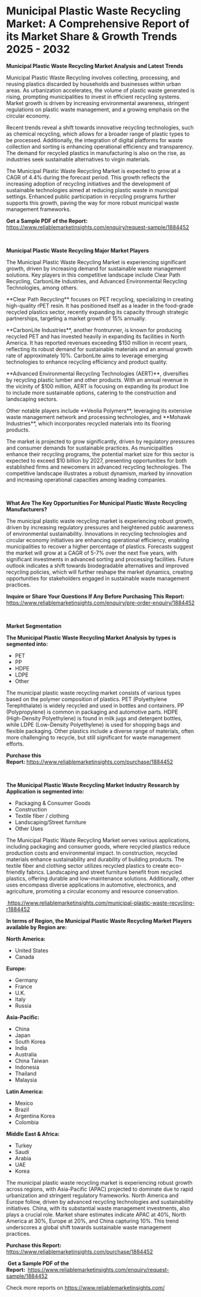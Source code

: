 <p><h1>Municipal Plastic Waste Recycling Market: A Comprehensive Report of its Market Share & Growth Trends 2025 - 2032</h1></p><p><strong>Municipal Plastic Waste Recycling Market Analysis and Latest Trends</strong></p>
<p><p>Municipal Plastic Waste Recycling involves collecting, processing, and reusing plastics discarded by households and businesses within urban areas. As urbanization accelerates, the volume of plastic waste generated is rising, prompting municipalities to invest in efficient recycling systems. Market growth is driven by increasing environmental awareness, stringent regulations on plastic waste management, and a growing emphasis on the circular economy.</p><p>Recent trends reveal a shift towards innovative recycling technologies, such as chemical recycling, which allows for a broader range of plastic types to be processed. Additionally, the integration of digital platforms for waste collection and sorting is enhancing operational efficiency and transparency. The demand for recycled plastics in manufacturing is also on the rise, as industries seek sustainable alternatives to virgin materials. </p><p>The Municipal Plastic Waste Recycling Market is expected to grow at a CAGR of 4.4% during the forecast period. This growth reflects the increasing adoption of recycling initiatives and the development of sustainable technologies aimed at reducing plastic waste in municipal settings. Enhanced public participation in recycling programs further supports this growth, paving the way for more robust municipal waste management frameworks.</p></p>
<p><strong>Get a Sample PDF of the Report:&nbsp;</strong> <a href="https://www.reliablemarketinsights.com/enquiry/request-sample/1884452?utm_campaign=2010&utm_medium=2&utm_source=Github&utm_content=ia&utm_term=04022025&utm_id=municipal-plastic-waste-recycling">https://www.reliablemarketinsights.com/enquiry/request-sample/1884452</a></p>
<p>&nbsp;</p>
<p><strong>Municipal Plastic Waste Recycling Major Market Players</strong></p>
<p><p>The Municipal Plastic Waste Recycling Market is experiencing significant growth, driven by increasing demand for sustainable waste management solutions. Key players in this competitive landscape include Clear Path Recycling, CarbonLite Industries, and Advanced Environmental Recycling Technologies, among others.</p><p>**Clear Path Recycling** focuses on PET recycling, specializing in creating high-quality rPET resin. It has positioned itself as a leader in the food-grade recycled plastics sector, recently expanding its capacity through strategic partnerships, targeting a market growth of 15% annually.</p><p>**CarbonLite Industries**, another frontrunner, is known for producing recycled PET and has invested heavily in expanding its facilities in North America. It has reported revenues exceeding $150 million in recent years, reflecting its robust demand for sustainable materials and an annual growth rate of approximately 10%. CarbonLite aims to leverage emerging technologies to enhance recycling efficiency and product quality.</p><p>**Advanced Environmental Recycling Technologies (AERT)**, diversifies by recycling plastic lumber and other products. With an annual revenue in the vicinity of $100 million, AERT is focusing on expanding its product line to include more sustainable options, catering to the construction and landscaping sectors.</p><p>Other notable players include **Veolia Polymers**, leveraging its extensive waste management network and processing technologies, and **Mohawk Industries**, which incorporates recycled materials into its flooring products. </p><p>The market is projected to grow significantly, driven by regulatory pressures and consumer demands for sustainable practices. As municipalities enhance their recycling programs, the potential market size for this sector is expected to exceed $10 billion by 2027, presenting opportunities for both established firms and newcomers in advanced recycling technologies. The competitive landscape illustrates a robust dynamism, marked by innovation and increasing operational capacities among leading companies.</p></p>
<p>&nbsp;</p>
<p><strong>What Are The Key Opportunities For Municipal Plastic Waste Recycling Manufacturers?</strong></p>
<p><p>The municipal plastic waste recycling market is experiencing robust growth, driven by increasing regulatory pressures and heightened public awareness of environmental sustainability. Innovations in recycling technologies and circular economy initiatives are enhancing operational efficiency, enabling municipalities to recover a higher percentage of plastics. Forecasts suggest the market will grow at a CAGR of 5-7% over the next five years, with significant investments in advanced sorting and processing facilities. Future outlook indicates a shift towards biodegradable alternatives and improved recycling policies, which will further reshape the market dynamics, creating opportunities for stakeholders engaged in sustainable waste management practices.</p></p>
<p><strong>Inquire or Share Your Questions If Any Before Purchasing This Report:</strong> <a href="https://www.reliablemarketinsights.com/enquiry/pre-order-enquiry/1884452?utm_campaign=2010&utm_medium=2&utm_source=Github&utm_content=ia&utm_term=04022025&utm_id=municipal-plastic-waste-recycling">https://www.reliablemarketinsights.com/enquiry/pre-order-enquiry/1884452</a></p>
<p>&nbsp;</p>
<p><strong>Market Segmentation</strong></p>
<p><strong>The Municipal Plastic Waste Recycling Market Analysis by types is segmented into:</strong></p>
<p><ul><li>PET</li><li>PP</li><li>HDPE</li><li>LDPE</li><li>Other</li></ul></p>
<p><p>The municipal plastic waste recycling market consists of various types based on the polymer composition of plastics. PET (Polyethylene Terephthalate) is widely recycled and used in bottles and containers. PP (Polypropylene) is common in packaging and automotive parts. HDPE (High-Density Polyethylene) is found in milk jugs and detergent bottles, while LDPE (Low-Density Polyethylene) is used for shopping bags and flexible packaging. Other plastics include a diverse range of materials, often more challenging to recycle, but still significant for waste management efforts.</p></p>
<p><strong>Purchase this Report:&nbsp;</strong><a href="https://www.reliablemarketinsights.com/purchase/1884452?utm_campaign=2010&utm_medium=2&utm_source=Github&utm_content=ia&utm_term=04022025&utm_id=municipal-plastic-waste-recycling">https://www.reliablemarketinsights.com/purchase/1884452</a></p>
<p>&nbsp;</p>
<p><strong>The Municipal Plastic Waste Recycling Market Industry Research by Application is segmented into:</strong></p>
<p><ul><li>Packaging & Consumer Goods</li><li>Construction</li><li>Textile fiber / clothing</li><li>Landscaping/Street furniture</li><li>Other Uses</li></ul></p>
<p><p>The Municipal Plastic Waste Recycling Market serves various applications, including packaging and consumer goods, where recycled plastics reduce production costs and environmental impact. In construction, recycled materials enhance sustainability and durability of building products. The textile fiber and clothing sector utilizes recycled plastics to create eco-friendly fabrics. Landscaping and street furniture benefit from recycled plastics, offering durable and low-maintenance solutions. Additionally, other uses encompass diverse applications in automotive, electronics, and agriculture, promoting a circular economy and resource conservation.</p></p>
<p><a href="https://www.reliablemarketinsights.com/municipal-plastic-waste-recycling-r1884452?utm_campaign=2010&utm_medium=2&utm_source=Github&utm_content=ia&utm_term=04022025&utm_id=municipal-plastic-waste-recycling">&nbsp;https://www.reliablemarketinsights.com/municipal-plastic-waste-recycling-r1884452</a></p>
<p><strong>In terms of Region, the Municipal Plastic Waste Recycling Market Players available by Region are:</strong></p>
<p>
    <p> <strong> North America: </strong>
        <ul>
            <li>United States</li>
            <li>Canada</li>
        </ul>
        </p> 
    <p> <strong> Europe: </strong>
        <ul>
            <li>Germany</li>
            <li>France</li>
            <li>U.K.</li>
            <li>Italy</li>
            <li>Russia</li>
        </ul>
        </p> 
    <p> <strong> Asia-Pacific: </strong>
        <ul>
            <li>China</li>
            <li>Japan</li>
            <li>South Korea</li>
            <li>India</li>
            <li>Australia</li>
            <li>China Taiwan</li>
            <li>Indonesia</li>
            <li>Thailand</li>
            <li>Malaysia</li>
        </ul>
        </p> 
    <p> <strong> Latin America: </strong>
        <ul>
            <li>Mexico</li>
            <li>Brazil</li>
            <li>Argentina Korea</li>
            <li>Colombia</li>
        </ul>
        </p> 
    <p> <strong> Middle East & Africa: </strong>
        <ul>
            <li>Turkey</li>
            <li>Saudi</li>
            <li>Arabia</li>
            <li>UAE</li>
            <li>Korea</li>
        </ul>
    </p>
    </p>
<p><p>The municipal plastic waste recycling market is experiencing robust growth across regions, with Asia-Pacific (APAC) projected to dominate due to rapid urbanization and stringent regulatory frameworks. North America and Europe follow, driven by advanced recycling technologies and sustainability initiatives. China, with its substantial waste management investments, also plays a crucial role. Market share estimates indicate APAC at 40%, North America at 30%, Europe at 20%, and China capturing 10%. This trend underscores a global shift towards sustainable waste management practices.</p></p>
<p><strong>Purchase this Report: </strong><a href="https://www.reliablemarketinsights.com/purchase/1884452?utm_campaign=2010&utm_medium=2&utm_source=Github&utm_content=ia&utm_term=04022025&utm_id=municipal-plastic-waste-recycling">https://www.reliablemarketinsights.com/purchase/1884452</a></p>
<p>&nbsp;<strong>Get a Sample PDF of the Report:&nbsp;&nbsp;</strong><a href="https://www.reliablemarketinsights.com/enquiry/request-sample/1884452?utm_campaign=2010&utm_medium=2&utm_source=Github&utm_content=ia&utm_term=04022025&utm_id=municipal-plastic-waste-recycling">https://www.reliablemarketinsights.com/enquiry/request-sample/1884452</a></p>
<p><strong></strong></p>
<p>Check more reports on <a href="https://www.reliablemarketinsights.com/?utm_campaign=2010&utm_medium=2&utm_source=Github&utm_content=ia&utm_term=04022025&utm_id=municipal-plastic-waste-recycling">https://www.reliablemarketinsights.com/</a></p>